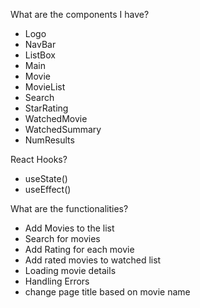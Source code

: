 What are the components I have?

-   Logo
-   NavBar
-   ListBox
-   Main
-   Movie
-   MovieList
-   Search
-   StarRating
-   WatchedMovie
-   WatchedSummary
-   NumResults

React Hooks?

-   useState()
-   useEffect()

What are the functionalities?

-   Add Movies to the list
-   Search for movies
-   Add Rating for each movie
-   Add rated movies to watched list
-   Loading movie details
-   Handling Errors
-   change page title based on movie name
